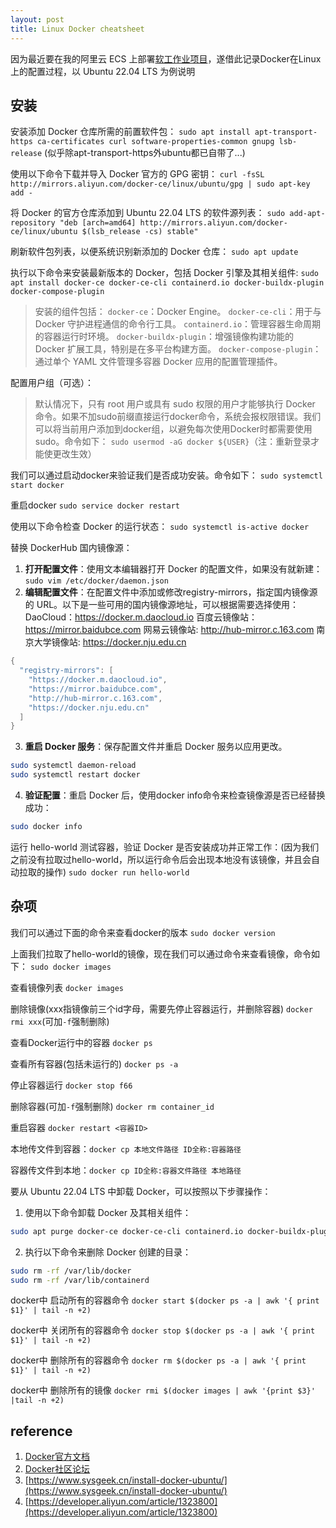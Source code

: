 ```yaml
---
layout: post
title: Linux Docker cheatsheet
---
```


因为最近要在我的阿里云 ECS 上部署[软工作业项目](https://github.com/wi1sonh/cloudmall)，遂借此记录Docker在Linux上的配置过程，以 Ubuntu 22.04 LTS 为例说明

## 安装

安装添加 Docker 仓库所需的前置软件包：
`sudo apt install apt-transport-https ca-certificates curl software-properties-common gnupg lsb-release`
(似乎除apt-transport-https外ubuntu都已自带了...)

使用以下命令下载并导入 Docker 官方的 GPG 密钥：
`curl -fsSL http://mirrors.aliyun.com/docker-ce/linux/ubuntu/gpg | sudo apt-key add -`

将 Docker 的官方仓库添加到 Ubuntu 22.04 LTS 的软件源列表：
`sudo add-apt-repository "deb [arch=amd64] http://mirrors.aliyun.com/docker-ce/linux/ubuntu $(lsb_release -cs) stable"`

刷新软件包列表，以便系统识别新添加的 Docker 仓库：
`sudo apt update`

执行以下命令来安装最新版本的 Docker，包括 Docker 引擎及其相关组件:
`sudo apt install docker-ce docker-ce-cli containerd.io docker-buildx-plugin docker-compose-plugin`

> 安装的组件包括：
> `docker-ce`：Docker Engine。
> `docker-ce-cli`：用于与 Docker 守护进程通信的命令行工具。
> `containerd.io`：管理容器生命周期的容器运行时环境。
> `docker-buildx-plugin`：增强镜像构建功能的 Docker 扩展工具，特别是在多平台构建方面。
> `docker-compose-plugin`：通过单个 YAML 文件管理多容器 Docker 应用的配置管理插件。

配置用户组（可选）：
> 默认情况下，只有 root 用户或具有 sudo 权限的用户才能够执行 Docker 命令。如果不加sudo前缀直接运行docker命令，系统会报权限错误。我们可以将当前用户添加到docker组，以避免每次使用Docker时都需要使用sudo。命令如下：
> `sudo usermod -aG docker ${USER}`（注：重新登录才能使更改生效）

我们可以通过启动docker来验证我们是否成功安装。命令如下：
`sudo systemctl start docker`

重启docker
`sudo service docker restart`

使用以下命令检查 Docker 的运行状态：
`sudo systemctl is-active docker`

替换 DockerHub 国内镜像源：

1. **打开配置文件**：使用文本编辑器打开 Docker 的配置文件，如果没有就新建：`sudo vim /etc/docker/daemon.json`
2. **编辑配置文件**：在配置文件中添加或修改registry-mirrors，指定国内镜像源的 URL。以下是一些可用的国内镜像源地址，可以根据需要选择使用：
  DaoCloud：https://docker.m.daocloud.io
  百度云镜像站：https://mirror.baidubce.com
  网易云镜像站: http://hub-mirror.c.163.com
  南京大学镜像站: https://docker.nju.edu.cn

```c
{
  "registry-mirrors": [
    "https://docker.m.daocloud.io",
    "https://mirror.baidubce.com",
    "http://hub-mirror.c.163.com",
    "https://docker.nju.edu.cn"
  ]
}
```

3. **重启 Docker 服务**：保存配置文件并重启 Docker 服务以应用更改。

```sh
sudo systemctl daemon-reload
sudo systemctl restart docker
```

4. **验证配置**：重启 Docker 后，使用docker info命令来检查镜像源是否已经替换成功：

```sh
sudo docker info
```

运行 hello-world 测试容器，验证 Docker 是否安装成功并正常工作：(因为我们之前没有拉取过hello-world，所以运行命令后会出现本地没有该镜像，并且会自动拉取的操作)
`sudo docker run hello-world`

## 杂项

我们可以通过下面的命令来查看docker的版本
`sudo docker version`

上面我们拉取了hello-world的镜像，现在我们可以通过命令来查看镜像，命令如下：
`sudo docker images`

查看镜像列表 `docker images`

删除镜像(xxx指镜像前三个id字母，需要先停止容器运行，并删除容器) `docker rmi xxx`(可加`-f`强制删除)

查看Docker运行中的容器 `docker ps`

查看所有容器(包括未运行的) `docker ps -a`

停止容器运行 `docker stop f66`

删除容器(可加`-f`强制删除) `docker rm container_id`

重启容器 `docker restart <容器ID>`

本地传文件到容器：`docker cp 本地文件路径 ID全称:容器路径`

容器传文件到本地：`docker cp ID全称:容器文件路径 本地路径`

要从 Ubuntu 22.04 LTS 中卸载 Docker，可以按照以下步骤操作：

1. 使用以下命令卸载 Docker 及其相关组件：

```sh
sudo apt purge docker-ce docker-ce-cli containerd.io docker-buildx-plugin docker-compose-plugin docker-ce-rootless-extras
```

2. 执行以下命令来删除 Docker 创建的目录：

```sh
sudo rm -rf /var/lib/docker
sudo rm -rf /var/lib/containerd
```

docker中 启动所有的容器命令
`docker start $(docker ps -a | awk '{ print $1}' | tail -n +2)`

docker中 关闭所有的容器命令
`docker stop $(docker ps -a | awk '{ print $1}' | tail -n +2)`

docker中 删除所有的容器命令
`docker rm $(docker ps -a | awk '{ print $1}' | tail -n +2)`

docker中 删除所有的镜像
`docker rmi $(docker images | awk '{print $3}' |tail -n +2)`


## reference

1. [Docker官方文档](https://docs.docker.com/)
2. [Docker社区论坛](https://forums.docker.com/)
3. [https://www.sysgeek.cn/install-docker-ubuntu/](https://www.sysgeek.cn/install-docker-ubuntu/)
4. [https://developer.aliyun.com/article/1323800](https://developer.aliyun.com/article/1323800)
